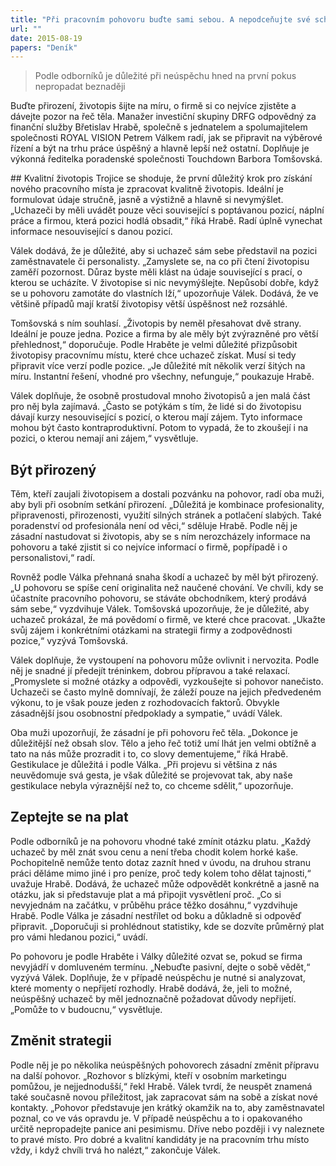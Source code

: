 ```yaml
---
title: "Při pracovním pohovoru buďte sami sebou. A nepodceňujte své schopnosti"
url: ""
date: 2015-08-19
papers: "Deník"
---
```


> Podle odborníků je důležité při neúspěchu hned na první pokus nepropadat beznaději

Buďte přirození, životopis šijte na míru, o firmě si co nejvíce zjistěte a dávejte pozor na řeč těla. Manažer investiční skupiny DRFG odpovědný za finanční služby Břetislav Hrabě, společně s jednatelem a spolumajitelem společnosti ROYAL VISION Petrem Válkem radí, jak se připravit na výběrové řízení a být na trhu práce úspěšný a hlavně lepší než ostatní. Doplňuje je výkonná ředitelka poradenské společnosti Touchdown Barbora Tomšovská.

## Kvalitní životopis
Trojice se shoduje, že první důležitý krok pro získání nového pracovního místa je zpracovat kvalitně životopis. Ideální je formulovat údaje stručně, jasně a výstižně a hlavně si nevymýšlet. „Uchazeči by měli uvádět pouze věci související s poptávanou pozicí, náplní práce a firmou, která pozici hodlá obsadit,“ říká Hrabě. Radí úplně vynechat informace nesouvisející s danou pozicí.

Válek dodává, že je důležité, aby si uchazeč sám sebe představil na pozici zaměstnavatele či personalisty. „Zamyslete se, na co při čtení životopisu zaměří pozornost. Důraz byste měli klást na údaje související s prací, o kterou se ucházíte. V životopise si nic nevymýšlejte. Nepůsobí dobře, když se u pohovoru zamotáte do vlastních lží,“ upozorňuje Válek. Dodává, že ve většině případů mají kratší životopisy větší úspěšnost než rozsáhlé.

Tomšovská s ním souhlasí. „Životopis by neměl přesahovat dvě strany. Ideální je pouze jedna. Pozice a firma by ale měly být zvýrazněné pro větší přehlednost,“ doporučuje.
Podle Hraběte je velmi důležité přizpůsobit životopisy pracovnímu místu, které chce uchazeč získat. Musí si tedy připravit více verzí podle pozice. „Je důležité mít několik verzí šitých na míru. Instantní řešení, vhodné pro všechny, nefunguje,“ poukazuje Hrabě.

Válek doplňuje, že osobně prostudoval mnoho životopisů a jen malá část pro něj byla zajímavá. „Často se potýkám s tím, že lidé si do životopisu dávají kurzy nesouvisející s pozicí, o kterou mají zájem. Tyto informace mohou být často kontraproduktivní. Potom to vypadá, že to zkoušejí i na pozici, o kterou nemají ani zájem,“ vysvětluje.

## Být přirozený
Těm, kteří zaujali životopisem a dostali pozvánku na pohovor, radí oba muži, aby byli při osobním setkání přirození. „Důležitá je kombinace profesionality, připravenosti, přirozenosti, využití silných stránek a potlačení slabých. Také poradenství od profesionála není od věci,“ sděluje Hrabě. Podle něj je zásadní nastudovat si životopis, aby se s ním nerozcházely informace na pohovoru a také zjistit si co nejvíce informací o firmě, popřípadě i o personalistovi,“ radí.

Rovněž podle Válka přehnaná snaha škodí a uchazeč by měl být přirozený. „U pohovoru se spíše cení originalita než naučené chování. Ve chvíli, kdy se účastníte pracovního pohovoru, se stáváte obchodníkem, který prodává sám sebe,“ vyzdvihuje Válek. Tomšovská upozorňuje, že je důležité, aby uchazeč prokázal, že má povědomí o firmě, ve které chce pracovat. „Ukažte svůj zájem i konkrétními otázkami na strategii firmy a zodpovědnosti pozice,“ vyzývá Tomšovská.

Válek doplňuje, že vystoupení na pohovoru může ovlivnit i nervozita. Podle něj je snadné jí předejít tréninkem, dobrou přípravou a také relaxací. „Promyslete si možné otázky a odpovědi, vyzkoušejte si pohovor nanečisto. Uchazeči se často mylně domnívají, že záleží pouze na jejich předvedeném výkonu, to je však pouze jeden z rozhodovacích faktorů. Obvykle zásadnější jsou osobnostní předpoklady a sympatie,“ uvádí Válek.

Oba muži upozorňují, že zásadní je při pohovoru řeč těla. „Dokonce je důležitější než obsah slov. Tělo a jeho řeč totiž umí lhát jen velmi obtížně a tato na nás může prozradit i to, co slovy dementujeme,“ říká Hrabě. Gestikulace je důležitá i podle Válka. „Při projevu si většina z nás neuvědomuje svá gesta, je však důležité se projevovat tak, aby naše gestikulace nebyla výraznější než to, co chceme sdělit,“ upozorňuje.

## Zeptejte se na plat
Podle odborníků je na pohovoru vhodné také zmínit otázku platu. „Každý uchazeč by měl znát svou cenu a není třeba chodit kolem horké kaše. Pochopitelně nemůže tento dotaz zaznít hned v úvodu, na druhou stranu práci děláme mimo jiné i pro peníze, proč tedy kolem toho dělat tajnosti,“ uvažuje Hrabě.
Dodává, že uchazeč může odpovědět konkrétně a jasně na otázku, jak si představuje plat a má připojit vysvětlení proč. „Co si nevyjednám na začátku, v průběhu práce těžko dosáhnu,“ vyzdvihuje Hrabě. Podle Válka je zásadní nestřílet od boku a důkladně si odpověď připravit. „Doporučuji si prohlédnout statistiky, kde se dozvíte průměrný plat pro vámi hledanou pozici,“ uvádí.

Po pohovoru je podle Hraběte i Války důležité ozvat se, pokud se firma nevyjádří v domluveném termínu. „Nebuďte pasivní, dejte o sobě vědět,“ vyzývá Válek. Doplňuje, že v případě neúspěchu je nutné si analyzovat, které momenty o nepřijetí rozhodly. Hrabě dodává, že, je­li to možné, neúspěšný uchazeč by měl jednoznačně požadovat důvody nepřijetí. „Pomůže to v budoucnu,“ vysvětluje.

## Změnit strategii
Podle něj je po několika neúspěšných pohovorech zásadní změnit přípravu na další pohovor. „Rozhovor s blízkými, kteří v osobním marketingu pomůžou, je nejjednodušší,“ řekl Hrabě.
Válek tvrdí, že neuspět znamená také současně novou příležitost, jak zapracovat sám na sobě a získat nové kontakty. „Pohovor představuje jen krátký okamžik na to, aby zaměstnavatel poznal, co ve vás opravdu je. V případě neúspěchu a to i opakovaného určitě nepropadejte panice ani pesimismu. Dříve nebo později i vy naleznete to pravé místo. Pro dobré a kvalitní kandidáty je na pracovním trhu místo vždy, i když chvíli trvá ho nalézt,“ zakončuje Válek.